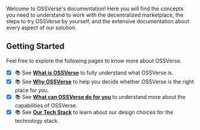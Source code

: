 Welcome to OSSVerse's documentation! Here you will find the concepts you need to understand to work with the decentralized marketplace, the steps to try OSSVerse by yourself, and the extensive documentation about every aspect of our solution.

## Getting Started
Feel free to explore the following pages to know more about OSSVerse.

- [x] :books: See [**What is OSSVerse**](/concepts/what-is-ossverse/) to fully understand what OSSVerse is.
- [x] :books: See [**Why OSSVerse**](/concepts/why-ossverse/) to help you decide whether OSSVerse is the right place for you.
- [x] :books: See [**What can OSSVerse do for you**](/concepts/what-ossverse-can-do-for-you/) to understand more about the capabilities of OSSVerse.
- [x] :books: See [**Our Tech Stack**](/concepts/tech-stack/) to learn about our design choices for the technology stack.
